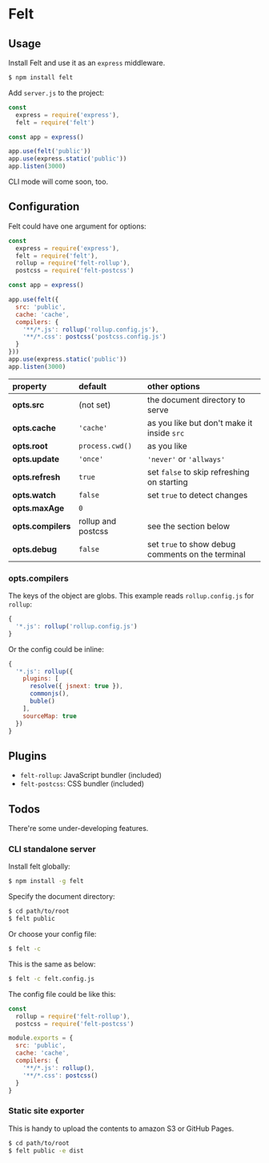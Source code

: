 # Felt

## Usage

Install Felt and use it as an `express` middleware.

```bash
$ npm install felt
```

Add `server.js` to the project:

```javascript
const
  express = require('express'),
  felt = require('felt')

const app = express()

app.use(felt('public'))
app.use(express.static('public'))
app.listen(3000)
```

CLI mode will come soon, too.

## Configuration

Felt could have one argument for options:

```javascript
const
  express = require('express'),
  felt = require('felt'),
  rollup = require('felt-rollup'),
  postcss = require('felt-postcss')

const app = express()

app.use(felt({
  src: 'public',
  cache: 'cache',
  compilers: {
    '**/*.js': rollup('rollup.config.js'),
    '**/*.css': postcss('postcss.config.js')
  }
}))
app.use(express.static('public'))
app.listen(3000)
```

property | default | other options
:-- | :-- | :--
**opts.src** | (not set) | the document directory to serve
**opts.cache** | `'cache'` | as you like but don't make it inside `src`
**opts.root** | `process.cwd()` | as you like
**opts.update** | `'once'` | `'never'` or `'allways'`
**opts.refresh** | `true` | set `false` to skip refreshing on starting
**opts.watch** | `false` | set `true` to detect changes
**opts.maxAge** | `0` |
**opts.compilers** | rollup and postcss | see the section below
**opts.debug** | `false` | set `true` to show debug comments on the terminal

### opts.compilers

The keys of the object are globs. This example reads `rollup.config.js` for `rollup`:

```javascript
{
  '*.js': rollup('rollup.config.js')
}
```

Or the config could be inline:

```javascript
{
  '*.js': rollup({
    plugins: [
      resolve({ jsnext: true }),
      commonjs(),
      buble()
    ],
    sourceMap: true
  })
}
```

## Plugins

- `felt-rollup`: JavaScript bundler (included)
- `felt-postcss`: CSS bundler (included)

## Todos

There're some under-developing features.

### CLI standalone server

Install felt globally:

```bash
$ npm install -g felt
```

Specify the document directory:

```bash
$ cd path/to/root
$ felt public
```

Or choose your config file:

```bash
$ felt -c
```

This is the same as below:

```bash
$ felt -c felt.config.js
```

The config file could be like this:

```javascript
const
  rollup = require('felt-rollup'),
  postcss = require('felt-postcss')

module.exports = {
  src: 'public',
  cache: 'cache',
  compilers: {
    '**/*.js': rollup(),
    '**/*.css': postcss()
  }
}
```

### Static site exporter

This is handy to upload the contents to amazon S3 or GitHub Pages.

```bash
$ cd path/to/root
$ felt public -e dist
```
